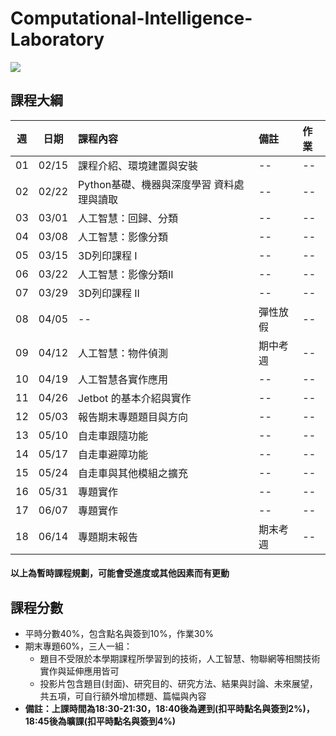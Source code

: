# Computational-Intelligence-Laboratory
![](https://raw.githubusercontent.com/j82887/Computational-Intelligence-Laboratory/main/Image/%E6%99%BA%E6%85%A7%E8%A8%88%E7%AE%97%E5%AF%A6%E9%A9%97.jpg)


## 課程大綱
| 週 | 日期 | 課程內容 | 備註 | 作業 |
| :----: | :----: | :---- | :---- | :---- | 
| 01 | 02/15 | 課程介紹、環境建置與安裝 | -- | -- | 
| 02 | 02/22 | Python基礎、機器與深度學習 資料處理與讀取 | -- | -- | 
| 03 | 03/01 | 人工智慧：回歸、分類 | -- | -- | 
| 04 | 03/08 | 人工智慧：影像分類 | -- | -- | 
| 05 | 03/15 | 3D列印課程 I | -- | -- | 
| 06 | 03/22 | 人工智慧：影像分類II | -- | -- | 
| 07 | 03/29 | 3D列印課程 II | -- | -- | 
| 08 | 04/05 | -- | 彈性放假 | -- | 
| 09 | 04/12 | 人工智慧：物件偵測 | 期中考週 | -- | 
| 10 | 04/19 | 人工智慧各實作應用 | -- | -- | 
| 11 | 04/26 | Jetbot 的基本介紹與實作 | -- | -- | 
| 12 | 05/03 | 報告期末專題題目與方向 | -- | -- | 
| 13 | 05/10 | 自走車跟隨功能 | -- | -- | 
| 14 | 05/17 | 自走車避障功能 | -- | -- | 
| 15 | 05/24 | 自走車與其他模組之擴充 | -- | -- | 
| 16 | 05/31 | 專題實作 | -- | -- | 
| 17 | 06/07 | 專題實作 | -- | -- | 
| 18 | 06/14 | 專題期末報告 | 期末考週 | -- | 


#### 以上為暫時課程規劃，可能會受進度或其他因素而有更動


## 課程分數
* 平時分數40%，包含點名與簽到10%，作業30%
* 期末專題60%，三人一組：
  * 題目不受限於本學期課程所學習到的技術，人工智慧、物聯網等相關技術實作與延伸應用皆可
  * 投影片包含題目(封面)、研究目的、研究方法、結果與討論、未來展望，共五項，可自行額外增加標題、篇幅與內容
* **備註：上課時間為18:30-21:30，18:40後為遲到(扣平時點名與簽到2%)，18:45後為曠課(扣平時點名與簽到4%)**

